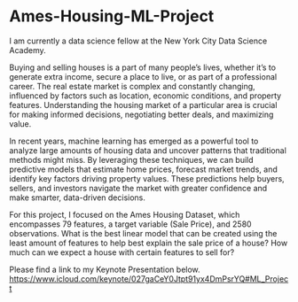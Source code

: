 # Ames-Housing-ML-Project
I am currently a data science fellow at the New York City Data Science Academy.

Buying and selling houses is a part of many people’s lives, whether it’s to generate extra income, secure a place to live, or as part of a professional career. The real estate market is complex and constantly changing, influenced by factors such as location, economic conditions, and property features. Understanding the housing market of a particular area is crucial for making informed decisions, negotiating better deals, and maximizing value.

In recent years, machine learning has emerged as a powerful tool to analyze large amounts of housing data and uncover patterns that traditional methods might miss. By leveraging these techniques, we can build predictive models that estimate home prices, forecast market trends, and identify key factors driving property values. These predictions help buyers, sellers, and investors navigate the market with greater confidence and make smarter, data-driven decisions.

For this project, I focused on the Ames Housing Dataset, which encompasses 79 features, a target variable (Sale Price), and 2580 observations. What is the best linear model that can be created using the least amount of features to help best explain the sale price of a house? How much can we expect a house with certain features to sell for?

Please find a link to my Keynote Presentation below.
https://www.icloud.com/keynote/027gaCeY0Jtpt91yx4DmPsrYQ#ML_Project
